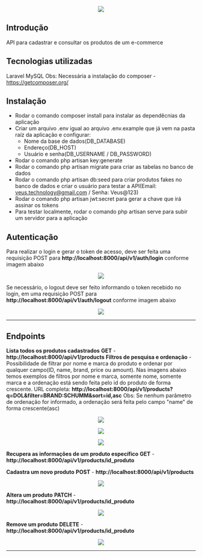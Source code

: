 <p align="center">
    <img src="https://i.imgur.com/2LUR2yy.png">
</p>

## Introdução
API para cadastrar e consultar os produtos de um e-commerce

## Tecnologias utilizadas
Laravel
MySQL
Obs: Necessária a instalação do composer - https://getcomposer.org/

## Instalação
 * Rodar o comando composer install para instalar as dependêcnias da aplicação
 * Criar um arquivo .env igual ao arquivo .env.example que já vem na pasta raíz da aplicação e configurar:
    * Nome da base de dados(DB_DATABASE)
    * Endereço(DB_HOST)
    * Usuário e senha(DB_USERNAME / DB_PASSWORD)
 * Rodar o comando php artisan key:generate
 * Rodar o comando php artisan migrate para criar as tabelas no banco de dados
 * Rodar o comando php artisan db:seed para criar produtos fakes no banco de dados e criar o usuário para testar a API(Email: veus.technology@gmail.com / Senha: Veus@123)
 * Rodar o comando php artisan jwt:secret para gerar a chave que irá assinar os tokens
 * Para testar localmente, rodar o comando php artisan serve para subir um servidor para a aplicação
 

## Autenticação
Para realizar o login e gerar o token de acesso, deve ser feita uma requisição POST para **http://localhost:8000/api/v1/auth/login** conforme imagem abaixo
<p align="center">
    <img src="https://imgur.com/Uph6Fxb.png">
</p>

Se necessário, o logout deve ser feito informando o token recebido no login, em uma requisição POST para **http://localhost:8000/api/v1/auth/logout** conforme imagem abaixo
<p align="center">
    <img src="https://imgur.com/KNWzKoM.png">
</p>

_________________________

## Endpoints
**Lista todos os produtos cadastrados**
**GET** - **http://localhost:8000/api/v1/products**
**Filtros de pesquisa e ordenação** - Possibilidade de filtrar por nome e marca do produto e ordenar por qualquer campo(ID, name, brand, price ou amount). Nas imagens abaixo temos exemplos de filtros por nome e marca, somente nome, somente marca e a ordenação está sendo feita pelo id do produto de forma crescente.
URL completa: **http://localhost:8000/api/v1/products?q=DOL&filter=BRAND:SCHUMM&sort=id,asc**
Obs: Se nenhum parâmetro de ordenação for informado, a ordenação será feita pelo campo "name" de forma crescente(asc)
<p align="center">
    <img src="https://imgur.com/3J26mPM.png">
</p>
<p align="center">
    <img src="https://imgur.com/K4NPjwY.png">
</p>
<p align="center">
    <img src="https://imgur.com/S6CWwN3.png">
</p>

**Recupera as informações de um produto específico**
**GET** - **http://localhost:8000/api/v1/products/id_produto**

**Cadastra um novo produto**
**POST** - **http://localhost:8000/api/v1/products**
<p align="center">
    <img src="https://imgur.com/aYyAFh2.png">
</p>

**Altera um produto**
**PATCH** - **http://localhost:8000/api/v1/products/id_produto**
<p align="center">
    <img src="https://imgur.com/xIr14xm.png">
</p>

**Remove um produto**
**DELETE** - **http://localhost:8000/api/v1/products/id_produto**
<p align="center">
    <img src="https://imgur.com/VAahTOA.png">
</p>

_________________________


